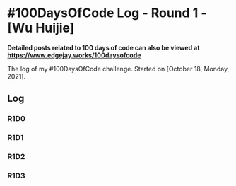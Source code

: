 # #100DaysOfCode Log - Round 1 - [Wu Huijie]

**Detailed posts related to 100 days of code can also be viewed at https://www.edgejay.works/100daysofcode**

The log of my #100DaysOfCode challenge. Started on [October 18, Monday, 2021].

## Log

### R1D0


### R1D1 


### R1D2


### R1D3

